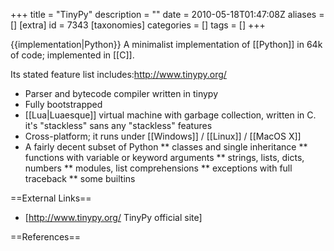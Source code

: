 +++
title = "TinyPy"
description = ""
date = 2010-05-18T01:47:08Z
aliases = []
[extra]
id = 7343
[taxonomies]
categories = []
tags = []
+++

{{implementation|Python}}
A minimalist implementation of [[Python]] in 64k of code; implemented in [[C]].

Its stated feature list includes:<ref>http://www.tinypy.org/</ref>
* Parser and bytecode compiler written in tinypy
* Fully bootstrapped
* [[Lua|Luaesque]] virtual machine with garbage collection, written in C.
it's "stackless" sans any "stackless" features
* Cross-platform; it runs under [[Windows]] / [[Linux]] / [[MacOS X]]
* A fairly decent subset of Python
** classes and single inheritance
** functions with variable or keyword arguments
** strings, lists, dicts, numbers
** modules, list comprehensions
** exceptions with full traceback
** some builtins

==External Links==
* [http://www.tinypy.org/ TinyPy official site]

==References==
<references/>
